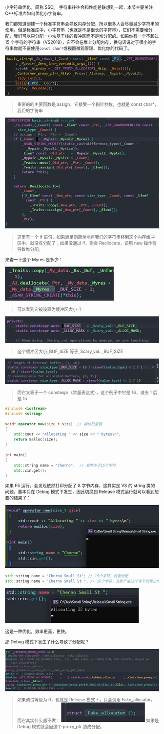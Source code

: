 小字符串优化，简称 SSO。
字符串往往会和性能差联想到一起，本节主要关注 C++标准库如何优化小字符串。

我们都知道创建一个标准字符串会导致内存分配，所以很多人会尽量减少字符串的使用。但是标准库中，小字符串（也就是不是很长的字符串），它们不需要堆分配，我们可以只分配一小块基于栈的缓冲区而不是堆分配的。如果你有一个不超过 15 个字符的字符串（VS2019），它不会在堆上分配内存，换句话说对于很小的字符串你就不要使用`const char*`或视图微观管理、优化你的代码了。

![](./storage%20bag/Pasted%20image%2020230806012752.png)

> 重要的的主要函数是 assign，它接受一个指针参数，也就是 const char\*，我们的字符串

![](./storage%20bag/Pasted%20image%2020230806013023.png)

> 这里有一个 if 语句，如果满足则简单地将我们的字符串移到这个内存缓冲区中，就没有分配了；如果没通过 if，则会 Reallocate，调用 new 操作符导致堆分配。

来查一下这个 Myres 是多少：

![](./storage%20bag/Pasted%20image%2020230806013328.png)

> 可以看到它被设置为缓冲区大小-1

![](./storage%20bag/Pasted%20image%2020230806013455.png)

> 这个缓冲区大小\_BUF_SIZE 等于\_Scary_val::\_BUF_SIZE

![](./storage%20bag/Pasted%20image%2020230806013432.png)

> 而它又等于一个 constexpr（常量表达式），这个例子中它是 16，减去 1 后是 15

```cpp
#include <iostream>
#include <string>

void* operator new(size_t size)  // 操作符重载
{
	std::cout << "Allocating " << size << " bytes\n";
	return malloc(size);
}

int main()
{
	std::string name = "Cherno";  // 显然小于15个字符
	std::cin.get();
}
```

如果 F5 运行，会发现依然打印分配了 8 字节内存，这其实是 VS 的 string 类的问题，基本只在 Debug 模式下发生，因此切换到 Release 模式运行就可以看到想要的结果了：

![](./storage%20bag/Pasted%20image%2020230806013905.png)

```cpp
std::string name = "Cherno Small St"; // 15个字符，没有分配
std::string name = "Cherno Small St "; // 16个字符，立即产生32个字节的堆上内存分配
```

![](./storage%20bag/Pasted%20image%2020230806014248.png)

这是一种优化，效率更高，更快。

那 Debug 模式下发生了什么导致了分配呢？

![](./storage%20bag/Pasted%20image%2020230806014815.png)

> 如果调试等级为 0，也就是 Release 模式下，只会调用 Fake_allocator，而它其实什么都不做：
> ![](./storage%20bag/Pasted%20image%2020230806014947.png)
> 如果是 Debug 模式就会因这个 proxy_ptr 造成分配。
